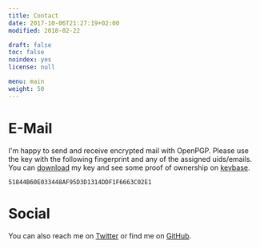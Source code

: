 ```yaml
---
title: Contact
date: 2017-10-06T21:27:19+02:00
modified: 2018-02-22

draft: false
toc: false
noindex: yes
license: null

menu: main
weight: 50
---
```


# E-Mail

I'm happy to send and receive encrypted mail with OpenPGP. Please use the key with the following
fingerprint and any of the assigned uids/emails. You can [download] my key and see some proof of
ownership on [keybase].

`51844B60E033448AF95D3D1314DDF1F6663C02E1`

[download]: https://keybase.io/ansemjo/pgp_keys.asc?fingerprint=51844b60e033448af95d3d1314ddf1f6663c02e1 "Download 0x14DDF1F6663C02E1 directly."
[keybase]: https://keybase.io/ansemjo "Keybase Identity: ansemjo"

# Social

[Twitter]: https://twitter.com/ansemjo "Twitter: @ansemjo"
[GitHub]: https://github.com/ansemjo "GitHub user: ansemjo"

You can also reach me on [Twitter] or find me on [GitHub].
